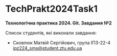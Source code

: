 # TechPrakt2024Task1
**Технологічна практика 2024. Git. Завдання №2**

Список студентів, які виконали завдання:
* Сковлюк Матвій Сергійович, група ІПЗ-22-4
ipz224_sms@student.ztu.edu.ua

